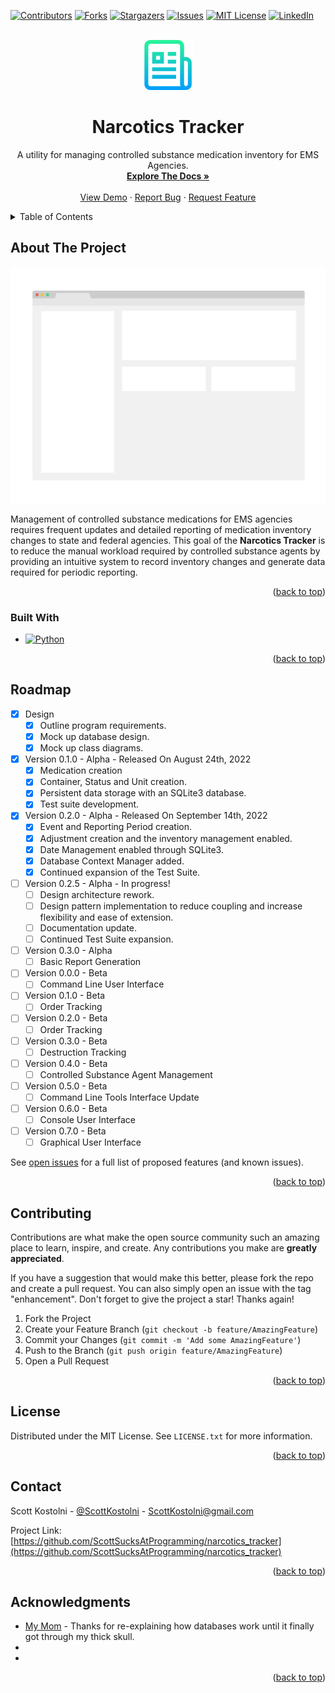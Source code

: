 <div id="top"></div>
<!--
*** Thanks for checking out the Best-README-Template. If you have a suggestion
*** that would make this better, please fork the repo and create a pull request
*** or simply open an issue with the tag "enhancement".
*** Don't forget to give the project a star!
*** Thanks again! Now go create something AMAZING! :D
-->

<!-- PROJECT SHIELDS -->
<!--
*** I'm using markdown "reference style" links for readability.
*** Reference links are enclosed in brackets [ ] instead of parentheses ( ).
*** See the bottom of this document for the declaration of the reference variables
*** for contributors-url, forks-url, etc. This is an optional, concise syntax you may use.
*** https://www.markdownguide.org/basic-syntax/#reference-style-links
-->

[![Contributors][contributors-shield]][contributors-url]
[![Forks][forks-shield]][forks-url] [![Stargazers][stars-shield]][stars-url]
[![Issues][issues-shield]][issues-url]
[![MIT License][license-shield]][license-url]
[![LinkedIn][linkedin-shield]][linkedin-url]

<!-- PROJECT LOGO -->
<br />
<div align="center">
  <a href="https://github.com/ScottSucksAtProgramming/narcotics_tracker">
    <img src="assets/logo.png" alt="Logo" width="80" height="80">
  </a>

<h1 align="center">Narcotics Tracker</h1>

  <p align="center">
    A utility for managing controlled substance medication inventory for EMS Agencies.
    <br />
    <a href="https://github.com/ScottSucksAtProgramming/narcotics_tracker"><strong>Explore The Docs »</strong></a>
    <br />
    <br />
    <a href="https://github.com/ScottSucksAtProgramming/narcotics_tracker">View Demo</a>
    ·
    <a href="https://github.com/ScottSucksAtProgramming/narcotics_tracker/issues">Report Bug</a>
    ·
    <a href="https://github.com/ScottSucksAtProgramming/narcotics_tracker/issues">Request Feature</a>
  </p>
</div>

<!-- TABLE OF CONTENTS -->
<details>
  <summary>Table of Contents</summary>
  <ol>
    <li>
      <a href="#about-the-project">About The Project</a>
      <ul>
        <li><a href="#built-with">Built With</a></li>
      </ul>
    </li>
    <li>
      <a href="#getting-started">Getting Started</a>
      <ul>
        <li><a href="#prerequisites">Prerequisites</a></li>
        <li><a href="#installation">Installation</a></li>
      </ul>
    </li>
    <li><a href="#usage">Usage</a></li>
    <li><a href="#roadmap">Roadmap</a></li>
    <li><a href="#contributing">Contributing</a></li>
    <li><a href="#license">License</a></li>
    <li><a href="#contact">Contact</a></li>
    <li><a href="#acknowledgments">Acknowledgments</a></li>
  </ol>
</details>

<!-- ABOUT THE PROJECT -->

## About The Project

[![Product Name Screen Shot][product-screenshot]](https://example.com)

Management of controlled substance medications for EMS agencies requires
frequent updates and detailed reporting of medication inventory changes to
state and federal agencies. This goal of the **Narcotics Tracker** is to reduce
the manual workload required by controlled substance agents by providing an
intuitive system to record inventory changes and generate data required for
periodic reporting.

<p align="right">(<a href="#top">back to top</a>)</p>

### Built With

-   [![Python][python.org]][python-url]

<p align="right">(<a href="#top">back to top</a>)</p>

<!-- GETTING STARTED -->

<!-- ## Getting Started

This is an example of how you may give instructions on setting up your project
locally. To get a local copy up and running follow these simple example steps. -->

<!-- ### Prerequisites

This is an example of how to list things you need to use the software and how
to install them.

-   npm
    ```sh
    npm install npm@latest -g
    ``` -->

<!-- ### Installation

1. Get a free API Key at [https://example.com](https://example.com)
2. Clone the repo
    ```sh
    git clone https://github.com/ScottSucksAtProgramming/narcotics_tracker.git
    ```
3. Install NPM packages
    ```sh
    npm install
    ```
4. Enter your API in `config.js`
    ```js
    const API_KEY = "ENTER YOUR API";
    ```

<p align="right">(<a href="#top">back to top</a>)</p> -->

<!-- USAGE EXAMPLES -->

<!-- ## Usage

Use this space to show useful examples of how a project can be used. Additional
screenshots, code examples and demos work well in this space. You may also link
to more resources.

_For more examples, please refer to the [Documentation](https://example.com)_

<p align="right">(<a href="#top">back to top</a>)</p> -->

<!-- ROADMAP -->

## Roadmap

-   [x] Design
    -   [x] Outline program requirements.
    -   [x] Mock up database design.
    -   [x] Mock up class diagrams.
-   [x] Version 0.1.0 - Alpha - Released On August 24th, 2022
    -   [x] Medication creation
    -   [x] Container, Status and Unit creation.
    -   [x] Persistent data storage with an SQLite3 database.
    -   [x] Test suite development.
-   [x] Version 0.2.0 - Alpha - Released On September 14th, 2022
    -   [x] Event and Reporting Period creation.
    -   [x] Adjustment creation and the inventory management enabled.
    -   [x] Date Management enabled through SQLite3.
    -   [x] Database Context Manager added.
    -   [x] Continued expansion of the Test Suite.
-   [ ] Version 0.2.5 - Alpha - In progress!
    -   [ ] Design architecture rework.
    -   [ ] Design pattern implementation to reduce coupling and increase
            flexibility and ease of extension.
    -   [ ] Documentation update.
    -   [ ] Continued Test Suite expansion.
-   [ ] Version 0.3.0 - Alpha
    -   [ ] Basic Report Generation
-   [ ] Version 0.0.0 - Beta
    -   [ ] Command Line User Interface
-   [ ] Version 0.1.0 - Beta
    -   [ ] Order Tracking
-   [ ] Version 0.2.0 - Beta
    -   [ ] Order Tracking
-   [ ] Version 0.3.0 - Beta
    -   [ ] Destruction Tracking
-   [ ] Version 0.4.0 - Beta
    -   [ ] Controlled Substance Agent Management
-   [ ] Version 0.5.0 - Beta
    -   [ ] Command Line Tools Interface Update
-   [ ] Version 0.6.0 - Beta
    -   [ ] Console User Interface
-   [ ] Version 0.7.0 - Beta
    -   [ ] Graphical User Interface

See
[open issues](https://github.com/ScottSucksAtProgramming/narcotics_tracker/issues)
for a full list of proposed features (and known issues).

<p align="right">(<a href="#top">back to top</a>)</p>

<!-- CONTRIBUTING -->

## Contributing

Contributions are what make the open source community such an amazing place to
learn, inspire, and create. Any contributions you make are **greatly
appreciated**.

If you have a suggestion that would make this better, please fork the repo and
create a pull request. You can also simply open an issue with the tag
"enhancement". Don't forget to give the project a star! Thanks again!

1. Fork the Project
2. Create your Feature Branch (`git checkout -b feature/AmazingFeature`)
3. Commit your Changes (`git commit -m 'Add some AmazingFeature'`)
4. Push to the Branch (`git push origin feature/AmazingFeature`)
5. Open a Pull Request

<p align="right">(<a href="#top">back to top</a>)</p>

<!-- LICENSE -->

## License

Distributed under the MIT License. See `LICENSE.txt` for more information.

<p align="right">(<a href="#top">back to top</a>)</p>

<!-- CONTACT -->

## Contact

Scott Kostolni - [@ScottKostolni](https://twitter.com/ScottKostolni) -
ScottKostolni@gmail.com

Project Link:
[https://github.com/ScottSucksAtProgramming/narcotics_tracker](https://github.com/ScottSucksAtProgramming/narcotics_tracker)

<p align="right">(<a href="#top">back to top</a>)</p>

<!-- ACKNOWLEDGMENTS -->

## Acknowledgments

-   [My Mom](https://eileenk.com) - Thanks for re-explaining how databases work
    until it finally got through my thick skull.
-   []()
-   []()

<p align="right">(<a href="#top">back to top</a>)</p>

<!-- MARKDOWN LINKS & IMAGES -->
<!-- https://www.markdownguide.org/basic-syntax/#reference-style-links -->

[contributors-shield]:
    https://img.shields.io/github/contributors/ScottSucksAtProgramming/narcotics_tracker.svg?style=for-the-badge
[contributors-url]:
    https://github.com/ScottSucksAtProgramming/narcotics_tracker/graphs/contributors
[forks-shield]:
    https://img.shields.io/github/forks/ScottSucksAtProgramming/narcotics_tracker.svg?style=for-the-badge
[forks-url]:
    https://github.com/ScottSucksAtProgramming/narcotics_tracker/network/members
[stars-shield]:
    https://img.shields.io/github/stars/ScottSucksAtProgramming/narcotics_tracker.svg?style=for-the-badge
[stars-url]:
    https://github.com/ScottSucksAtProgramming/narcotics_tracker/stargazers
[issues-shield]:
    https://img.shields.io/github/issues/ScottSucksAtProgramming/narcotics_tracker.svg?style=for-the-badge
[issues-url]:
    https://github.com/ScottSucksAtProgramming/narcotics_tracker/issues
[license-shield]:
    https://img.shields.io/github/license/ScottSucksAtProgramming/narcotics_tracker.svg?style=for-the-badge
[license-url]:
    https://github.com/ScottSucksAtProgramming/narcotics_tracker/blob/master/LICENSE.txt
[linkedin-shield]:
    https://img.shields.io/badge/-LinkedIn-black.svg?style=for-the-badge&logo=linkedin&colorB=555
[linkedin-url]: https://linkedin.com/in/scottkostolni
[product-screenshot]: assets/screenshot.png
[next.js]:
    https://img.shields.io/badge/next.js-000000?style=for-the-badge&logo=nextdotjs&logoColor=white
[next-url]: https://nextjs.org/
[react.js]:
    https://img.shields.io/badge/React-20232A?style=for-the-badge&logo=react&logoColor=61DAFB
[react-url]: https://reactjs.org/
[vue.js]:
    https://img.shields.io/badge/Vue.js-35495E?style=for-the-badge&logo=vuedotjs&logoColor=4FC08D
[vue-url]: https://vuejs.org/
[angular.io]:
    https://img.shields.io/badge/Angular-DD0031?style=for-the-badge&logo=angular&logoColor=white
[angular-url]: https://angular.io/
[svelte.dev]:
    https://img.shields.io/badge/Svelte-4A4A55?style=for-the-badge&logo=svelte&logoColor=FF3E00
[svelte-url]: https://svelte.dev/
[laravel.com]:
    https://img.shields.io/badge/Laravel-FF2D20?style=for-the-badge&logo=laravel&logoColor=white
[laravel-url]: https://laravel.com
[bootstrap.com]:
    https://img.shields.io/badge/Bootstrap-563D7C?style=for-the-badge&logo=bootstrap&logoColor=white
[bootstrap-url]: https://getbootstrap.com
[jquery.com]:
    https://img.shields.io/badge/jQuery-0769AD?style=for-the-badge&logo=jquery&logoColor=white
[jquery-url]: https://jquery.com
[python.org]:
    https://img.shields.io/badge/python-3670A0?style=for-the-badge&logo=python&logoColor=ffdd54
[python-url]: https://jquery.com
